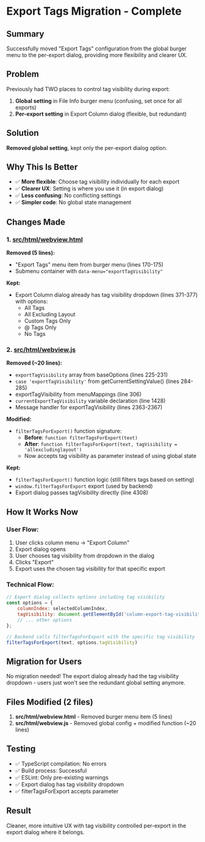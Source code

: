 # Export Tags Migration - Complete

## Summary
Successfully moved "Export Tags" configuration from the global burger menu to the per-export dialog, providing more flexibility and clearer UX.

## Problem
Previously had TWO places to control tag visibility during export:
1. **Global setting** in File Info burger menu (confusing, set once for all exports)
2. **Per-export setting** in Export Column dialog (flexible, but redundant)

## Solution
**Removed global setting**, kept only the per-export dialog option.

## Why This Is Better
- ✅ **More flexible**: Choose tag visibility individually for each export
- ✅ **Clearer UX**: Setting is where you use it (in export dialog)
- ✅ **Less confusing**: No conflicting settings
- ✅ **Simpler code**: No global state management

## Changes Made

### 1. [src/html/webview.html](../src/html/webview.html)
**Removed (5 lines):**
- "Export Tags" menu item from burger menu (lines 170-175)
- Submenu container with `data-menu="exportTagVisibility"`

**Kept:**
- Export Column dialog already has tag visibility dropdown (lines 371-377) with options:
  - All Tags
  - All Excluding Layout
  - Custom Tags Only
  - @ Tags Only
  - No Tags

### 2. [src/html/webview.js](../src/html/webview.js)
**Removed (~20 lines):**
- `exportTagVisibility` array from baseOptions (lines 225-231)
- `case 'exportTagVisibility'` from getCurrentSettingValue() (lines 284-285)
- exportTagVisibility from menuMappings (line 306)
- `currentExportTagVisibility` variable declaration (line 1428)
- Message handler for exportTagVisibility (lines 2363-2367)

**Modified:**
- `filterTagsForExport()` function signature:
  - **Before**: `function filterTagsForExport(text)`
  - **After**: `function filterTagsForExport(text, tagVisibility = 'allexcludinglayout')`
  - Now accepts tag visibility as parameter instead of using global state

**Kept:**
- `filterTagsForExport()` function logic (still filters tags based on setting)
- `window.filterTagsForExport` export (used by backend)
- Export dialog passes tagVisibility directly (line 4308)

## How It Works Now

### User Flow:
1. User clicks column menu → "Export Column"
2. Export dialog opens
3. User chooses tag visibility from dropdown in the dialog
4. Clicks "Export"
5. Export uses the chosen tag visibility for that specific export

### Technical Flow:
```javascript
// Export dialog collects options including tag visibility
const options = {
    columnIndex: selectedColumnIndex,
    tagVisibility: document.getElementById('column-export-tag-visibility')?.value || 'all'
    // ... other options
};

// Backend calls filterTagsForExport with the specific tag visibility
filterTagsForExport(text, options.tagVisibility)
```

## Migration for Users
No migration needed! The export dialog already had the tag visibility dropdown - users just won't see the redundant global setting anymore.

## Files Modified (2 files)
1. **src/html/webview.html** - Removed burger menu item (5 lines)
2. **src/html/webview.js** - Removed global config + modified function (~20 lines)

## Testing
- ✅ TypeScript compilation: No errors
- ✅ Build process: Successful
- ✅ ESLint: Only pre-existing warnings
- ✅ Export dialog has tag visibility dropdown
- ✅ filterTagsForExport accepts parameter

## Result
Cleaner, more intuitive UX with tag visibility controlled per-export in the export dialog where it belongs.
